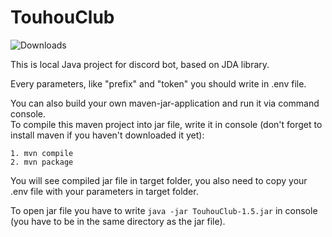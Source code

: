 # TouhouClub
![Downloads](https://img.shields.io/github/downloads/Niron3206/TouhouClub/v1.5/total?style=flat-square)

This is local Java project for discord bot, based on JDA library.

Every parameters, like "prefix" and "token" you should write in .env file.

You can also build your own maven-jar-application and run it via command console.\
To compile this maven project into jar file, write it in console (don't forget to install maven if you haven't downloaded it yet):

`1. mvn compile`\
`2. mvn package`

You will see compiled jar file in target folder, you also need to copy your .env file with your parameters in target folder.

To open jar file you have to write `java -jar TouhouClub-1.5.jar` in console (you have to be in the same directory as the jar file).
